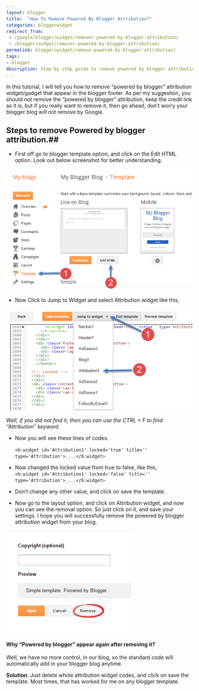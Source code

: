 ```yaml
---
layout: blogger
title:  "How To Remove Powered By Blogger Attribution?"
categories: bloggerwidget
redirect_from:
 - /google/blogger/widget/remover-powered-by-blogger-attribution/
 - /blogger/widget/remover-powered-by-blogger-attribution/
permalink: blogger/widget/remove-powered-by-blogger-attribution/
tags: 
- blogger
description: Step by step guide to remove powered by blogger attribution from your blog.
---
```


In this tutorial, I will tell you how to remove “powered by blogger” attribution widget/gadget that appear in the blogger footer. As per my suggestion, you should not remove the “powered by blogger” attribution, keep the credit link as it is, but if you really want to remove it, then go ahead, don’t worry your blogger blog will not remove by Google.

## Steps to remove Powered by blogger attribution.##

- First off go to blogger template option, and click on the Edit HTML option. Look out below screenshot for better understanding.

<img class="img-responsive" alt="Blogger Template - Edit HTML" src="/images/blogger-template-edit-html.png" title="Blogger Template - Edit HTML" /><br />

- Now Click to Jump to Widget and select Attribution widget like this,

<img class="img-responsive" alt="Powered by blogger attribution widget" src="/images/blogger-attribution-widget.png" title="Powered by blogger attribution widget"/><br />

*Well, if you did not find it, then you can use the CTRL + F to find “Attribution” keyword.*

- Now you will see these lines of codes.<br/>

    `<b:widget id='Attribution1' locked='true' title='' type='Attribution'>....</b:widget>`

- Now changed the locked value from true to false, like this,<br/>
   `<b:widget id='Attribution1' locked='false' title='' type='Attribution'>....</b:widget>`

- Don’t change any other value, and click on save the template.

- Now go to the layout option, and click on Attribution widget, and now you can see the removal option. So just click on it, and save your settings. I hope you will successfully remove the powered by blogger attribution widget from your blog.

<img class="img-responsive" alt="Remove powered by blogger attribution widget" src="/images/remove-powered-by-blogger-attribution-widget.png" title="Remove powered by blogger attribution widget" /><br />


#### Why “Powered by blogger” appear again after removing it? ####

Well, we have no more control, in our blog, so the standard code will automatically add in your blogger blog anytime.

**Solution**: Just delete whole attribution widget codes, and click on save the template. Most times, that has worked for me on any blogger template.
